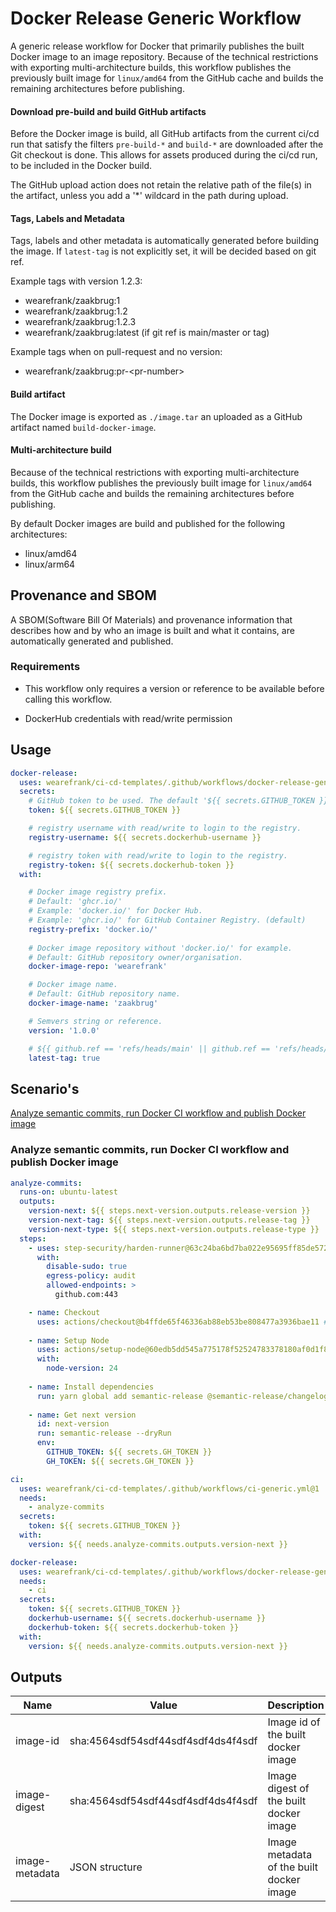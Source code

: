 # Docker Release Generic Workflow
A generic release workflow for Docker that primarily publishes the built Docker image to an image repository. Because of the technical restrictions with exporting multi-architecture builds, this workflow publishes the previously built image for `linux/amd64` from the GitHub cache and builds the remaining architectures before publishing.

#### Download pre-build and build GitHub artifacts
Before the Docker image is build, all GitHub artifacts from the current ci/cd run that satisfy the filters `pre-build-*` and `build-*` are downloaded after the Git checkout is done. This allows for assets produced during the ci/cd run, to be included in the Docker build.

The GitHub upload action does not retain the relative path of the file(s) in the artifact, unless you add a '*' wildcard in the path during upload. 

#### Tags, Labels and Metadata
Tags, labels and other metadata is automatically generated before building the image. If `latest-tag` is not explicitly set, it will be decided based on git ref.

Example tags with version 1.2.3:
- wearefrank/zaakbrug:1
- wearefrank/zaakbrug:1.2
- wearefrank/zaakbrug:1.2.3
- wearefrank/zaakbrug:latest (if git ref is main/master or tag)

Example tags when on pull-request and no version:
- wearefrank/zaakbrug:pr-\<pr-number\>

#### Build artifact
The Docker image is exported as `./image.tar` an uploaded as a GitHub artifact named `build-docker-image`.

#### Multi-architecture build
Because of the technical restrictions with exporting multi-architecture builds, this workflow publishes the previously built image for `linux/amd64` from the GitHub cache and builds the remaining architectures before publishing.

By default Docker images are build and published for the following architectures:
- linux/amd64
- linux/arm64

## Provenance and SBOM
A SBOM(Software Bill Of Materials) and provenance information that describes how and by who an image is built and what it contains, are automatically generated and published.

### Requirements
- This workflow only requires a version or reference to be available before calling this workflow.

- DockerHub credentials with read/write permission

## Usage
``` yaml
docker-release:
  uses: wearefrank/ci-cd-templates/.github/workflows/docker-release-generic.yml@1
  secrets:
    # GitHub token to be used. The default '${{ secrets.GITHUB_TOKEN }}' or '${{ secrets.GH_TOKEN }}' is enough.
    token: ${{ secrets.GITHUB_TOKEN }}

    # registry username with read/write to login to the registry.
    registry-username: ${{ secrets.dockerhub-username }}

    # registry token with read/write to login to the registry.
    registry-token: ${{ secrets.dockerhub-token }}
  with:

    # Docker image registry prefix.
    # Default: 'ghcr.io/'
    # Example: 'docker.io/' for Docker Hub.
    # Example: 'ghcr.io/' for GitHub Container Registry. (default)
    registry-prefix: 'docker.io/'
    
    # Docker image repository without 'docker.io/' for example.
    # Default: GitHub repository owner/organisation.
    docker-image-repo: 'wearefrank'

    # Docker image name.
    # Default: GitHub repository name.
    docker-image-name: 'zaakbrug'

    # Semvers string or reference.
    version: '1.0.0'

    # ${{ github.ref == 'refs/heads/main' || github.ref == 'refs/heads/master' || startsWith(github.ref, 'refs/tags/') }}
    latest-tag: true
```

## Scenario's
 [Analyze semantic commits, run Docker CI workflow and publish Docker image](#analyze-semantic-commits-run-docker-ci-workflow-and-publish-docker-image)

### Analyze semantic commits, run Docker CI workflow and publish Docker image
``` yaml
analyze-commits:
  runs-on: ubuntu-latest
  outputs:
    version-next: ${{ steps.next-version.outputs.release-version }}
    version-next-tag: ${{ steps.next-version.outputs.release-tag }}
    version-next-type: ${{ steps.next-version.outputs.release-type }}
  steps:
    - uses: step-security/harden-runner@63c24ba6bd7ba022e95695ff85de572c04a18142 # v2.7.0
      with:
        disable-sudo: true
        egress-policy: audit
        allowed-endpoints: >
          github.com:443

    - name: Checkout
      uses: actions/checkout@b4ffde65f46336ab88eb53be808477a3936bae11 #4.1.1
    
    - name: Setup Node
      uses: actions/setup-node@60edb5dd545a775178f52524783378180af0d1f8 #4.0.2
      with:
        node-version: 24
    
    - name: Install dependencies
      run: yarn global add semantic-release @semantic-release/changelog @semantic-release/git @semantic-release/github @semantic-release/exec @semantic-release/release-notes-generator @semantic-release/commit-analyzer conventional-changelog-conventionalcommits
    
    - name: Get next version
      id: next-version
      run: semantic-release --dryRun
      env:
        GITHUB_TOKEN: ${{ secrets.GH_TOKEN }}
        GH_TOKEN: ${{ secrets.GH_TOKEN }}

ci:
  uses: wearefrank/ci-cd-templates/.github/workflows/ci-generic.yml@1
  needs:
    - analyze-commits
  secrets:
    token: ${{ secrets.GITHUB_TOKEN }}
  with:
    version: ${{ needs.analyze-commits.outputs.version-next }}

docker-release:
  uses: wearefrank/ci-cd-templates/.github/workflows/docker-release-generic.yml@1
  needs: 
    - ci
  secrets:
    token: ${{ secrets.GITHUB_TOKEN }}
    dockerhub-username: ${{ secrets.dockerhub-username }}
    dockerhub-token: ${{ secrets.dockerhub-token }}
  with:
    version: ${{ needs.analyze-commits.outputs.version-next }}
```

## Outputs
| Name | Value | Description |
|------|----------|----------------------------------|
| image-id | sha:4564sdf54sdf44sdf4sdf4ds4f4sdf | Image id of the built docker image |
| image-digest | sha:4564sdf54sdf44sdf4sdf4ds4f4sdf | Image digest of the built docker image |
| image-metadata | JSON structure | Image metadata of the built docker image |